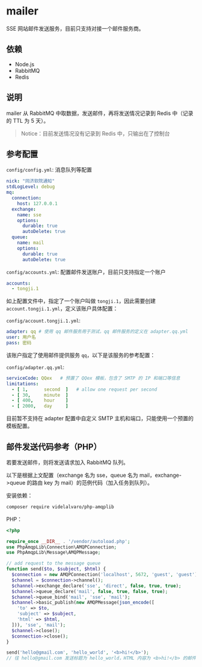 mailer
======

SSE 网站邮件发送服务，目前只支持对接一个邮件服务商。

## 依赖

- Node.js
- RabbitMQ
- Redis

## 说明

mailer 从 RabbitMQ 中取数据，发送邮件，再将发送情况记录到 Redis 中（记录的 TTL 为 5 天）。

> Notice：目前发送情况没有记录到 Redis 中，只输出在了控制台

## 参考配置

`config/config.yml`: 消息队列等配置

```yml
nick: "同济软院通知"
stdLogLevel: debug
mq:
  connection:
    host: 127.0.0.1
  exchange:
    name: sse
    options:
      durable: true
      autoDelete: true
  queue:
    name: mail
    options:
      durable: true
      autoDelete: true
```

`config/accounts.yml`: 配置邮件发送账户，目前只支持指定一个账户

```yml
accounts:
  - tongji.1
```

如上配置文件中，指定了一个账户叫做 `tongji.1`，因此需要创建 `account.tongji.1.yml`，定义该账户具体配置：

`config/account.tongji.1.yml`: 

```yml
adapter: qq # 使用 qq 邮件服务用于测试，qq 邮件服务的定义在 adapter.qq.yml
user: 用户名
pass: 密码
```

该账户指定了使用邮件提供服务 `qq`，以下是该服务的参考配置：

`config/adapter.qq.yml`: 

```yml
serviceCode: QQex   # 预置了 QQex 模板，包含了 SMTP 的 IP 和端口等信息
limitations:
  - [ 1,      second  ]   # allow one request per second
  - [ 30,     minute  ]
  - [ 400,    hour    ]
  - [ 2000,   day     ]
```

目前暂不支持在 adapter 配置中自定义 SMTP 主机和端口，只能使用一个预置的模板配置。

## 邮件发送代码参考（PHP）

若要发送邮件，则将发送请求加入 RabbitMQ 队列。

以下是根据上文配置（exchange 名为 sse，queue 名为 mail，exchange->queue 的路由 key 为 mail）的范例代码（加入任务到队列）。

安装依赖：

```bash
composer require videlalvaro/php-amqplib
```

PHP：

```php
<?php

require_once __DIR__ . '/vendor/autoload.php';
use PhpAmqpLib\Connection\AMQPConnection;
use PhpAmqpLib\Message\AMQPMessage;

// add request to the message queue
function send($to, $subject, $html) {
  $connection = new AMQPConnection('localhost', 5672, 'guest', 'guest');
  $channel = $connection->channel();
  $channel->exchange_declare('sse', 'direct', false, true, true);
  $channel->queue_declare('mail', false, true, false, true);
  $channel->queue_bind('mail', 'sse', 'mail');
  $channel->basic_publish(new AMQPMessage(json_encode([
    'to' => $to,
    'subject' => $subject,
    'html' => $html,
  ])), 'sse', 'mail');
  $channel->close();
  $connection->close();
}

send('hello@gmail.com', 'hello_world', '<b>hi!</b>');
// 往 hello@gmail.com 发送标题为 hello_world，HTML 内容为 <b>hi!</b> 的邮件（可能不会立即发送，视队列积压任务而定
```